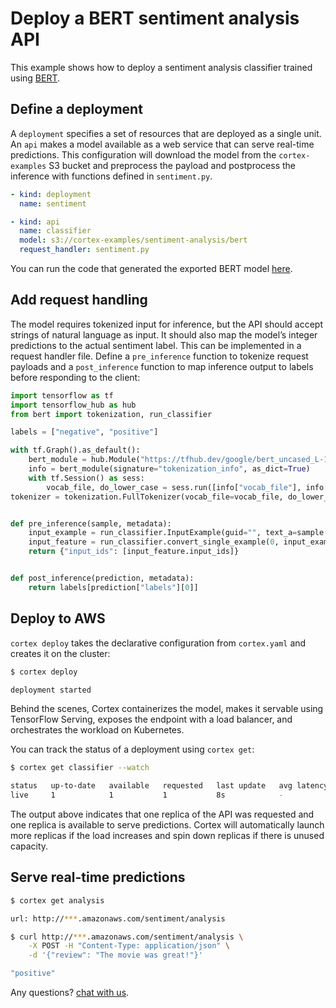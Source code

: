 # Deploy a BERT sentiment analysis API

This example shows how to deploy a sentiment analysis classifier trained using [BERT](https://github.com/google-research/bert).

## Define a deployment

A `deployment` specifies a set of resources that are deployed as a single unit. An `api` makes a model available as a web service that can serve real-time predictions. This configuration will download the model from the `cortex-examples` S3 bucket and preprocess the payload and postprocess the inference with functions defined in `sentiment.py`.

```yaml
- kind: deployment
  name: sentiment

- kind: api
  name: classifier
  model: s3://cortex-examples/sentiment-analysis/bert
  request_handler: sentiment.py
```
<!-- CORTEX_VERSION_MINOR -->
You can run the code that generated the exported BERT model [here](https://colab.research.google.com/github/cortexlabs/cortex/blob/0.8/examples/sentiment-analysis/bert.ipynb).


## Add request handling

The model requires tokenized input for inference, but the API should accept strings of natural language as input. It should also map the model’s integer predictions to the actual sentiment label. This can be implemented in a request handler file. Define a `pre_inference` function to tokenize request payloads and a `post_inference` function to map inference output to labels before responding to the client:

```python
import tensorflow as tf
import tensorflow_hub as hub
from bert import tokenization, run_classifier

labels = ["negative", "positive"]

with tf.Graph().as_default():
    bert_module = hub.Module("https://tfhub.dev/google/bert_uncased_L-12_H-768_A-12/1")
    info = bert_module(signature="tokenization_info", as_dict=True)
    with tf.Session() as sess:
        vocab_file, do_lower_case = sess.run([info["vocab_file"], info["do_lower_case"]])
tokenizer = tokenization.FullTokenizer(vocab_file=vocab_file, do_lower_case=do_lower_case)


def pre_inference(sample, metadata):
    input_example = run_classifier.InputExample(guid="", text_a=sample["review"], label=0)
    input_feature = run_classifier.convert_single_example(0, input_example, [0, 1], 128, tokenizer)
    return {"input_ids": [input_feature.input_ids]}


def post_inference(prediction, metadata):
    return labels[prediction["labels"][0]]
```

## Deploy to AWS

`cortex deploy` takes the declarative configuration from `cortex.yaml` and creates it on the cluster:

```bash
$ cortex deploy

deployment started
```

Behind the scenes, Cortex containerizes the model, makes it servable using TensorFlow Serving, exposes the endpoint with a load balancer, and orchestrates the workload on Kubernetes.

You can track the status of a deployment using `cortex get`:

```bash
$ cortex get classifier --watch

status   up-to-date   available   requested   last update   avg latency
live     1            1           1           8s            -
```

The output above indicates that one replica of the API was requested and one replica is available to serve predictions. Cortex will automatically launch more replicas if the load increases and spin down replicas if there is unused capacity.

## Serve real-time predictions

```bash
$ cortex get analysis

url: http://***.amazonaws.com/sentiment/analysis

$ curl http://***.amazonaws.com/sentiment/analysis \
    -X POST -H "Content-Type: application/json" \
    -d '{"review": "The movie was great!"}'

"positive"
```

Any questions? [chat with us](https://gitter.im/cortexlabs/cortex).
